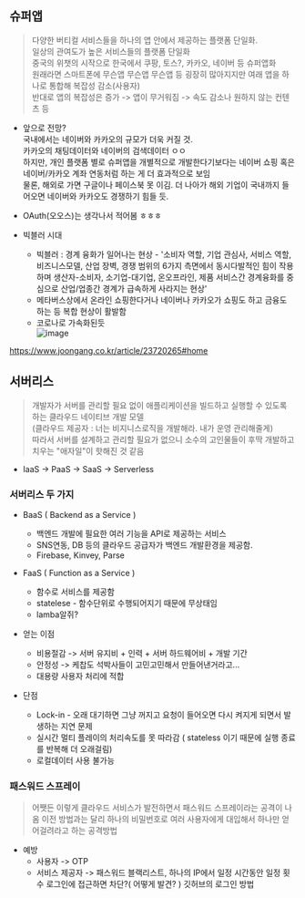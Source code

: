 ## 슈퍼앱
> 다양한 버티컬 서비스들을 하나의 앱 안에서 제공하는 플랫폼 단일화. <br>
> 일상의 관여도가 높은 서비스들의 플랫폼 단일화 <br>
> 중국의 위챗의 시작으로 한국에서 쿠팡, 토스?, 카카오, 네이버 등 슈퍼앱화 <br>
>  원래라면 스마트폰에 무슨앱 무슨앱 무슨앱 등 굉장히 많아지지만 여래 앱을 하나로 통합해 복잡성 감소(사용자) <br>
>  반대로 앱의 복잡성은 증가 -> 앱이 무거워짐 -> 속도 감소나 원하지 않는 컨텐츠 등 <br>

+ 앞으로 전망?<br>
  국내에서는 네이버와 카카오의 규모가 더욱 커질 것.<br>
  카카오의 채팅데이터와 네이버의 검색데이터 ㅇㅇ<br>
  하지만, 개인 플랫폼 별로 슈퍼앱을 개별적으로 개발한다기보다는 네이버 쇼핑 혹은 네이버/카카오 계좌 연동처럼 하는 게 더 효과적으로 보임<br>
  물론, 해외로 가면 구글이나 페이스북 못 이김. 더 나아가 해외 기업이 국내까지 들어오면 네이버와 카카오도 경쟁하기 힘들 듯.<br>
  
+ OAuth(오오스)는 생각나서 적어봄 ㅎㅎㅎ
+ 빅블러 시대
  + 빅블러 : 경계 융화가 일어나는 현상 - '소비자 역할, 기업 관심사, 서비스 역할, 비즈니스모델, 산업 장벽, 경쟁 범위의 6가지 측면에서 동시다발적인 힘이 작용하며 생산자-소비자, 소기업-대기업, 온오프라인, 제품 서비스간 경계융화를 중심으로 산업/업종간 경계가 급속하게 사라지는 현상'
  + 메타버스상에서 온라인 쇼핑한다거나 네이버나 카카오가 쇼핑도 하고 금융도 하는 등 복합 현상이 활발함<br>
  + 코로나로 가속화된듯<br>
![image](https://user-images.githubusercontent.com/54886969/164721468-14c8cdc4-184c-4022-ae92-a38900065dc1.png)

https://www.joongang.co.kr/article/23720265#home
## 서버리스
>  개발자가 서버를 관리할 필요 없이 애플리케이션을 빌드하고 실행할 수 있도록 하는 클라우드 네이티브 개발 모델<br>
>  (클라우드 제공자 : 너는 비지니스로직을 개발해라. 내가 운영 관리해줄게)<br>
>  따라서 서버를 설계하고 관리할 필요가 없으니 소수의 고인물들이 후딱 개발하고 치우는 "애자일"이 핫해진 것 같음<br>
+ IaaS -> PaaS -> SaaS -> Serverless

### 서버리스 두 가지
+ BaaS ( Backend as a Service )
  + 백엔드 개발에 필요한 여러 기능을 API로 제공하는 서비스
  + SNS연동, DB 등의 클라우드 공급자가 백엔드 개발환경을 제공함.
  +  Firebase, Kinvey, Parse
  
+ FaaS ( Function as a Service )
  + 함수로 서비스를 제공함
  + statelese - 함수단위로 수행되어지기 때문에 무상태임
  + lamba알쥐? 

+ 얻는 이점
  + 비용절감 -> 서버 유지비 + 인력 + 서버 하드웨어비 + 개발 기간 
  + 안정성 -> 케찹도 석박사들이 고민고민해서 만들어낸거라고...
  + 대용량 사용자 처리에 적합

+ 단점
  + Lock-in - 오래 대기하면 그냥 꺼지고 요청이 들어오면 다시 켜지게 되면서 발생하는 지연 문제
  + 실시간 멀티 플레이의 처리속도를 못 따라감 ( stateless 이기 때문에 실행 종료를 반복해 더 오래걸림)
  + 로컬데이터 사용 불가능
  
### 패스워드 스프레이
>  어쨋든 이렇게 클라우드 서비스가 발전하면서 패스워드 스프레이라는 공격이 나옴
>  이전 방법과는 달리 하나의 비밀번호로 여러 사용자에게 대입해서 하나만 얻어걸려라고 하는 공격방법
+ 예방
  + 사용자 -> OTP
  + 서비스 제공자 -> 패스워드 블랙리스트, 하나의 IP에서 일정 시간동안 일정 횟수 로그인에 접근하면 차단?( 어떻게 발견? )
      깃허브의 로그인 방법
